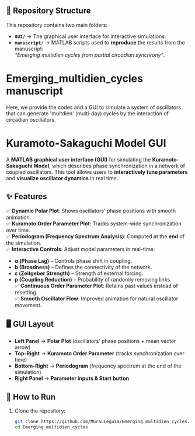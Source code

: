 ## 📂 Repository Structure  
This repository contains two main folders:  
- **`GUI/`** → The graphical user interface for interactive simulations.  
- **`manuscript/`** → MATLAB scripts used to **reproduce** the results from the manuscript:  
  _"Emerging multidien cycles from partial circadian synchrony"_.  



# Emerging_multidien_cycles manuscript
Here, we provide the codes and a GUI to simulate a system of oscillators that can generate 'multdien' (multi-day) cycles by the interaction of circadian oscillators.



# Kuramoto-Sakaguchi Model GUI  

A **MATLAB graphical user interface (GUI)** for simulating the **Kuramoto-Sakaguchi Model**, which describes phase synchronization in a network of coupled oscillators. This tool allows users to **interactively tune parameters** and **visualize oscillator dynamics** in real time.  


## ✨ Features  
✅ **Dynamic Polar Plot**: Shows oscillators' phase positions with smooth animation.  
✅ **Kuramoto Order Parameter Plot**: Tracks system-wide synchronization over time.  
✅ **Periodogram (Frequency Spectrum Analysis)**: Computed at the **end** of the simulation.  
✅ **Interactive Controls**: Adjust model parameters in real-time:  
   - **α (Phase Lag)** – Controls phase shift in coupling.  
   - **b (Broadness)** – Defines the connectivity of the network.  
   - **ε (Zeitgeber Strength)** – Strength of external forcing.  
   - **p (Coupling Reduction)** – Probability of randomly removing links.  
✅ **Continuous Order Parameter Plot**: Retains past values instead of resetting.  
✅ **Smooth Oscillator Flow**: Improved animation for natural oscillator movement.  

## 🖥️ GUI Layout  
- **Left Panel** → **Polar Plot** (oscillators' phase positions + mean vector arrow)  
- **Top-Right** → **Kuramoto Order Parameter** (tracks synchronization over time)  
- **Bottom-Right** → **Periodogram** (frequency spectrum at the end of the simulation)  
- **Right Panel** → **Parameter inputs & Start button**  

## 🚀 How to Run  
1. Clone the repository:  
   ```bash
   git clone https://github.com/MGrauLeguia/Emerging_multidien_cycles.git
   cd Emerging_multidien_cycles
  

